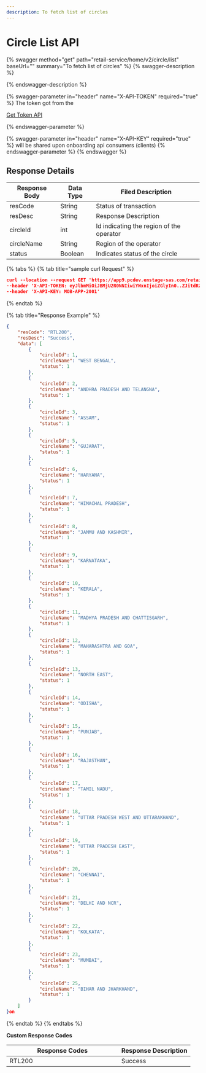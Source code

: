 ```yaml
---
description: To fetch list of circles
---
```


# Circle List API

{% swagger method="get" path="retail-service/home/v2/circle/list" baseUrl="<domain>" summary="To fetch list of circles" %}
{% swagger-description %}

{% endswagger-description %}

{% swagger-parameter in="header" name="X-API-TOKEN" required="true" %}
The token got from the 

[Get Token API](../../../market-place/api-specification/version-1/get-token-api.md)


{% endswagger-parameter %}

{% swagger-parameter in="header" name="X-API-KEY" required="true" %}
will be shared upon onboarding api consumers (clients)
{% endswagger-parameter %}
{% endswagger %}

## Response Details

| Response Body | Data Type | Filed Description                        |
| ------------- | --------- | ---------------------------------------- |
| resCode       | String    | Status of transaction                    |
| resDesc       | String    | Response Description                     |
| circleId      | int       | Id indicating the region of the operator |
| circleName    | String    | Region of the operator                   |
| status        | Boolean   | Indicates status of the circle           |

{% tabs %}
{% tab title="sample curl  Request" %}
```json
curl --location --request GET 'https://app9.pcdev.enstage-sas.com/retail-service/home/v2/circle/list' \
--header 'X-API-TOKEN: eyJlbmMiOiJBMjU2R0NNIiwiYWxnIjoiZGlyIn0..ZJitdRZXJMeJkxFz.PuV48dCHwNI8gt0u1p7wVo8MiLNgyC5BfCkz7Qvpn2NNzXHEgVsfhd4AAHyCq0-FpMHBd5_kR2yZw-fZ-ZQHIqgT-PUOy4H9w1OBDuw0jWfcRtPnT8BNV1bDO7OvVKBplVksyifTLIYX5zFu4HfmHXygEBvv11sL8WUVHyTH8QgLMHLu2qT7l0UBTGHD8pgcZeZAQFdEXPpkglbRVdOedUda7Am1-NSvPLch5s1vyxRNrlR--8xzlfE5munVeYp8ln6L1A.foUnrZNCjNqEcoA_6u9SOw' \
--header 'X-API-KEY: MOB-APP-2001'
```


{% endtab %}

{% tab title="Response Example" %}
```json
{
    "resCode": "RTL200",
    "resDesc": "Success",
    "data": [
        {
            "circleId": 1,
            "circleName": "WEST BENGAL",
            "status": 1
        },
        {
            "circleId": 2,
            "circleName": "ANDHRA PRADESH AND TELANGNA",
            "status": 1
        },
        {
            "circleId": 3,
            "circleName": "ASSAM",
            "status": 1
        },
        {
            "circleId": 5,
            "circleName": "GUJARAT",
            "status": 1
        },
        {
            "circleId": 6,
            "circleName": "HARYANA",
            "status": 1
        },
        {
            "circleId": 7,
            "circleName": "HIMACHAL PRADESH",
            "status": 1
        },
        {
            "circleId": 8,
            "circleName": "JAMMU AND KASHMIR",
            "status": 1
        },
        {
            "circleId": 9,
            "circleName": "KARNATAKA",
            "status": 1
        },
        {
            "circleId": 10,
            "circleName": "KERALA",
            "status": 1
        },
        {
            "circleId": 11,
            "circleName": "MADHYA PRADESH AND CHATTISGARH",
            "status": 1
        },
        {
            "circleId": 12,
            "circleName": "MAHARASHTRA AND GOA",
            "status": 1
        },
        {
            "circleId": 13,
            "circleName": "NORTH EAST",
            "status": 1
        },
        {
            "circleId": 14,
            "circleName": "ODISHA",
            "status": 1
        },
        {
            "circleId": 15,
            "circleName": "PUNJAB",
            "status": 1
        },
        {
            "circleId": 16,
            "circleName": "RAJASTHAN",
            "status": 1
        },
        {
            "circleId": 17,
            "circleName": "TAMIL NADU",
            "status": 1
        },
        {
            "circleId": 18,
            "circleName": "UTTAR PRADESH WEST AND UTTARAKHAND",
            "status": 1
        },
        {
            "circleId": 19,
            "circleName": "UTTAR PRADESH EAST",
            "status": 1
        },
        {
            "circleId": 20,
            "circleName": "CHENNAI",
            "status": 1
        },
        {
            "circleId": 21,
            "circleName": "DELHI AND NCR",
            "status": 1
        },
        {
            "circleId": 22,
            "circleName": "KOLKATA",
            "status": 1
        },
        {
            "circleId": 23,
            "circleName": "MUMBAI",
            "status": 1
        },
        {
            "circleId": 25,
            "circleName": "BIHAR AND JHARKHAND",
            "status": 1
        }
    ]
}on
```


{% endtab %}
{% endtabs %}

**Custom Response Codes**

<table><thead><tr><th width="276">Response Codes</th><th>Response Description</th></tr></thead><tbody><tr><td>RTL200</td><td>Success</td></tr></tbody></table>
